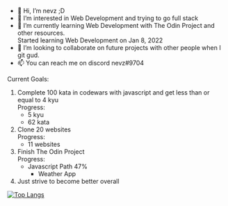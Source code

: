 - 👋 Hi, I’m nevz ;D
- 👀 I’m interested in Web Development and trying to go full stack
- 🌱 I’m currently learning Web Development with The Odin Project and other resources.  
Started learning Web Development on Jan 8, 2022
- 💞️ I’m looking to collaborate on future projects with other people when I git gud.
- 📫 You can reach me on discord nevz#9704  

Current Goals:
1. Complete 100 kata in codewars with javascript and get less than or equal to 4 kyu  
   Progress:
    - 5 kyu
    - 62 kata
3. Clone 20 websites  
   Progress:
   - 11 websites
5. Finish The Odin Project  
   Progress:
   - Javascript Path 47%
      - Weather App
7. Just strive to become better overall

[![Top Langs](https://github-readme-stats.vercel.app/api/top-langs/?username=nevz9)](https://github.com/nevz9/github-readme-stats)
